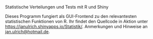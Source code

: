 Statistische Verteilungen und Tests mit R und Shiny

Dieses Programm fungiert als GUI-Frontend zu den relevantesten statistischen Funktionen von R. Ihr findet den Quellcode in Aktion unter https://janulrich.shinyapps.io/Statistik/.
Anmerkungen und Hinweise an jan.ulrich@hotmail.de.



